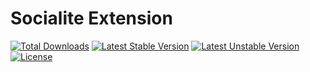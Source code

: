 # Socialite Extension

[![Total Downloads](https://poser.pugx.org/laravel/framework/d/total.svg)](https://packagist.org/packages/cali/socialite)
[![Latest Stable Version](https://poser.pugx.org/cali/socialite/v/stable.svg)](https://packagist.org/packages/cali/socialite)
[![Latest Unstable Version](https://poser.pugx.org/cali/socialite/v/unstable.svg)](https://packagist.org/packages/cali/socialite)
[![License](https://poser.pugx.org/cali/socialite/license.svg)](https://packagist.org/packages/cali/socialite)